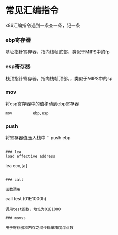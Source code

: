# 常见汇编指令

x86汇编指令遇到一条查一条，记一条


### ebp寄存器

基址指针寄存器，指向栈帧底部，类似于MIPS中的fp


### esp寄存器

栈顶指针寄存器，指向栈帧顶部，，类似于MIPS中的sp

### mov
将esp寄存器中的值移动到ebp寄存器
```
mov         ebp,esp
```

### push
将寄存器值压入栈中
``
push         ebp
```

### lea
load effective address
```
lea         ecx,[a]  
```

### call

函数调用
```
call        test (01E1000h) 
```
调用test函数，地址为01E1000

### movss

用于寄存器和内存之间传输单精度浮点数
